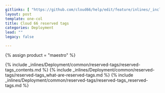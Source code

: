 ```yaml
---
gitlinks: [ "https://github.com/cloud66/help/edit/feature/inlines/_includes/_inlines/Deployment/common/reserved-tags/reserved-tags_contents.html", "https://github.com/cloud66/help/edit/feature/inlines/_includes/_inlines/Deployment/common/reserved-tags/reserved-tags_what-are-reserved-tags.html", "https://github.com/cloud66/help/edit/feature/inlines/_includes/_inlines/Deployment/common/reserved-tags/reserved-tags_reserved-tags.html" ]
layout: post
template: one-col
title: Cloud 66 reserved tags
categories: Deployment
lead: ""
legacy: false

---
```

{% assign product = "maestro" %}

{% include _inlines/Deployment/common/reserved-tags/reserved-tags_contents.md %}
{% include _inlines/Deployment/common/reserved-tags/reserved-tags_what-are-reserved-tags.md %}
{% include _inlines/Deployment/common/reserved-tags/reserved-tags_reserved-tags.md %}
